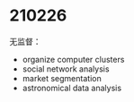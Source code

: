 # 210226

无监督：

+ organize computer clusters
+ social network analysis
+ market segmentation
+ astronomical data analysis 